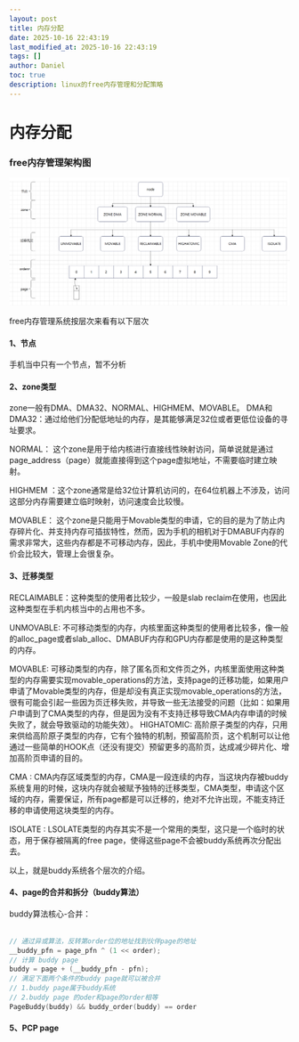 ```yaml
---
layout: post
title: 内存分配
date: 2025-10-16 22:43:19 
last_modified_at: 2025-10-16 22:43:19 
tags: []
author: Daniel
toc: true
description: linux的free内存管理和分配策略
---
```

# 内存分配

### free内存管理架构图

![image-20251016233423973](https://raw.githubusercontent.com/JJcodo/Pictures/main/image-20251016233423973.png)

free内存管理系统按层次来看有以下层次

#### 1、节点

手机当中只有一个节点，暂不分析

#### 2、zone类型

zone一般有DMA、DMA32、NORMAL、HIGHMEM、MOVABLE。
DMA和DMA32：通过给他们分配低地址的内存，是其能够满足32位或者更低位设备的寻址要求。

NORMAL：   这个zone是用于给内核进行直接线性映射访问，简单说就是通过page_address（page）就能直接得到这个page虚拟地址，不需要临时建立映射。

HIGHMEM ：这个zone通常是给32位计算机访问的，在64位机器上不涉及，访问这部分内存需要建立临时映射，访问速度会比较慢。

MOVABLE：  这个zone是只能用于Movable类型的申请，它的目的是为了防止内存碎片化、并支持内存可插拔特性，然而，因为手机的相机对于DMABUF内存的需求非常大，这些内存都是不可移动内存，因此，手机中使用Movable Zone的代价会比较大，管理上会很复杂。

#### 3、迁移类型

RECLAIMABLE：这种类型的使用者比较少，一般是slab reclaim在使用，也因此这种类型在手机内核当中的占用也不多。

UNMOVABLE:    不可移动类型的内存，内核里面这种类型的使用者比较多，像一般的alloc_page或者slab_alloc、DMABUF内存和GPU内存都是使用的是这种类型的内存。

MOVABLE:          可移动类型的内存，除了匿名页和文件页之外，内核里面使用这种类型的内存需要实现movable_operations的方法，支持page的迁移功能，如果用户申请了Movable类型的内存，但是却没有真正实现movable_operations的方法，很有可能会引起一些因为页迁移失败，并导致一些无法接受的问题（比如：如果用户申请到了CMA类型的内存，但是因为没有不支持迁移导致CMA内存申请的时候失败了，就会导致驱动的功能失效）。
HIGHATOMIC:    高阶原子类型的内存，只用来供给高阶原子类型的内存，它有个独特的机制，预留高阶页，这个机制可以让他通过一些简单的HOOK点（还没有提交）预留更多的高阶页，达成减少碎片化、增加高阶页申请的目的。

CMA				: CMA内存区域类型的内存，CMA是一段连续的内存，当这块内存被buddy系统复用的时候，这块内存就会被赋予独特的迁移类型，CMA类型，申请这个区域的内存，需要保证，所有page都是可以迁移的，绝对不允许出现，不能支持迁移的申请使用这块类型的内存。

ISOLATE		: LSOLATE类型的内存其实不是一个常用的类型，这只是一个临时的状态，用于保存被隔离的free page，使得这些page不会被buddy系统再次分配出去。

以上，就是buddy系统各个层次的介绍。

#### 4、page的合并和拆分（buddy算法）

buddy算法核心-合并：

```c

// 通过异或算法，反转第order位的地址找到伙伴page的地址 
__buddy_pfn = page_pfn ^ (1 << order);
// 计算 buddy page
buddy = page + (__buddy_pfn - pfn);
// 满足下面两个条件的buddy page就可以被合并
// 1.buddy page属于buddy系统
// 2.buddy page 的oder和page的order相等
PageBuddy(buddy) && buddy_order(buddy) == order
```

#### 5、PCP page


